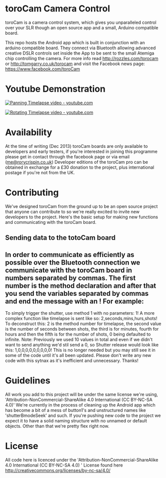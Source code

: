 toroCam Camera Control
======================

toroCam is a camera control system, which gives you unparalleled control over your SLR though an open source app and a small, Arduino compatible board.

This repo hosts the Android app which is built in conjunction with an arduino compatible board. They connect via Bluetooth allowing advanced creative DSLR controls set inside the App to be sent to the small Atemiga chip controlling the camera. For more info read http://rozzles.com/torocam or http://tomgarry.co.uk/torocam and visit the Facebook news page: https://www.facebook.com/toroCam

Youtube Demonstration
=====================

[![Panning Timelapse video - youtube.com](http://img.youtube.com/vi/JUYL5KmiZXk/0.jpg)](http://www.youtube.com/watch?v=JUYL5KmiZXk)

[![Rotating Timelapse video - youtube.com](http://img.youtube.com/vi/ROEhWiWGz0k/0.jpg)](http://www.youtube.com/watch?v=ROEhWiWGz0k)


Availability
============
At the time of writing (Dec 2013) toroCam boards are only available to developers and early testers, if you're interested in joining this programme please get in contact through the facebook page or via email (me@rorycrispin.co.uk) 
Developer editions of the toroCam pro can be obtained in exchange for a £30 donation to the project, plus international postage if you're not from the UK.  

Contributing
============
We've designed toroCam from the ground up to be an open source project that anyone can contribute to so we're really excited to invite new developers to the project. Here's the basic setup for making new functions and communicating with the toroCam board.


Sending data to the totoCam board
---------------------------------
In order to communicate as efficiently as possible over the Bluetooth connection we communicate with the toroCam board in numbers separated by commas. The first number is the method declaration and after that you send the variables separated by commas and end the message with an ! 
For example: 
------------
To simply trigger the shutter, use method 1 with no parameters: 
	1!
A more complex function like timelapse is sent like so: 
	2,seconds,mins,hurs,shots!
To deconstruct this: 2 is the method number for timelapse, the second value is the number of seconds between shots, the third is for minutes, fourth for hours and then the fifth is for the number of shots, 0 being defaulted to infinite. 
Note: 
Previously we used 10 values in total and even if we didn't want to send anything we'd stil send a 0, so Shutter release would look like this: 
	1,0,0,0,0,0,0,0,0,0! 
This is no longer needed but you may still see it in some of the code until it's all been updated. Please don't write any new code with this sytnax as it's inefficient and unnecessary. Thanks!

Guidelines
==========
All work you add to this project will be under the same license we're using, 'Attribution-NonCommercial-ShareAlike 4.0 International (CC BY-NC-SA 4.0)'
We're currently in the process of cleaning up the Android app which has become a bit of a mess of button1's and unstructured names like 'shutterBmodeSeek' and such. If you're pushing new code to the project we expect it to have a solid naming structure with no unnamed or default objects. Other than that we're pretty flex right now. 

License
=======
All code here is licenced under the 'Attribution-NonCommercial-ShareAlike 4.0 International (CC BY-NC-SA 4.0) ' License found here http://creativecommons.org/licenses/by-nc-sa/4.0/
